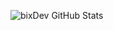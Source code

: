 
![bixDev GitHub Stats](https://github-readme-stats.vercel.app/api?username=bixgamer707&show_icons=true&theme=radical)
